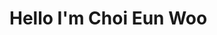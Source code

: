 # Hello I'm Choi Eun Woo

<!-- 
<h3 align="center">💡 My Most Used Languages 💡</h3>
<p align="center">
  <a href="https://github.com/sionel">
    <img align="center" src="https://github-readme-stats.vercel.app/api/top-langs/?username=${깃닉네임}&layout=compact&show_icons=${아이콘 보여줄지}&show_owner=${소유자 표기}&hide_title=${타이틀 가리기}&theme=${테마}&hide=${가리고 싶은 언어}" />
  </a>
</p>
<h3 align="center">💡 My Git Stats 💡</h3>
<p align="center">
  <a href="https://github.com/sionel">
    <img align="center" src="https://github-readme-stats.vercel.app/api?username=${깃닉네임}&hide=${가릴항목}&hide_title=${타이틀숨김}&show_icons=${깃아이콘표시}&include_all_commits=${올해말고 전체년도 커밋표기}&theme=${테마}" />
  </a>
</p>

-->
<!--
**sionel/sionel** is a ✨ _special_ ✨ repository because its `README.md` (this file) appears on your GitHub profile.

Here are some ideas to get you started:

- 🔭 I’m currently working on ...
- 🌱 I’m currently learning ...
- 👯 I’m looking to collaborate on ...
- 🤔 I’m looking for help with ...
- 💬 Ask me about ...
- 📫 How to reach me: ...
- 😄 Pronouns: ...
- ⚡ Fun fact: ...
-->
